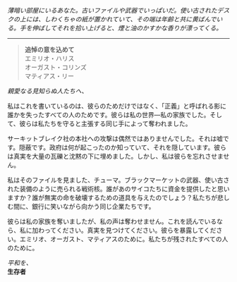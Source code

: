 _薄暗い部屋にいるあなた。古いファイルや武器でいっぱいだ。使い古されたデスクの上には、しわくちゃの紙が置かれていて、その端は年齢と共に黄ばんでいる。手を伸ばしてそれを拾い上げると、煙と油のかすかな香りが漂ってくる。_

---

> **追悼の意を込めて**  
> エミリオ・ハリス  
> オーガスト・コリンズ  
> マティアス・リー

_親愛なる見知らぬ人たちへ、_

私はこれを書いているのは、彼らのためだけではなく、「正義」と呼ばれる影に誰かを失ったすべての人のためです。彼らは私の世界—私の家族でした。そして、彼らは私たちを守ると主張する同じ手によって奪われました。

サーキットブレイク社の本社への攻撃は偶然ではありませんでした。それは嘘です。隠蔽です。政府は何が起こったのか知っていて、それを隠しています。彼らは真実を大量の瓦礫と沈黙の下に埋めました。しかし、私は彼らを忘れさせません。

私はそのファイルを見ました、チューマ。ブラックマーケットの武器、使い古された装備のように売られる戦術核。誰があのサイコたちに資金を提供したと思いますか？誰が無実の命を破壊するための道具を与えたのでしょう？私たちが悲しむ間に、銀行に笑いながら向かう同じ企業たちです。

彼らは私の家族を奪いましたが、私の声は奪わせません。これを読んでいるなら、私に加わってください。真実を見つけてください。彼らを暴露してください。エミリオ、オーガスト、マティアスのために。私たちが残されたすべての人のために。

_平和を、_  
**生存者**

